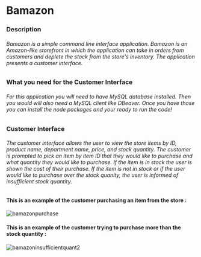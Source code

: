 # Bamazon

### Description
###### Bamazon is a simple command line interface application.  Bamazon is an Amazon-like storefront in which the application can take in orders from customers and deplete the stock from the store's inventory. The application presents a customer interface.

### What you need for the Customer Interface
###### For this application you will need to have MySQL database installed. Then you would will also need a MySQL client like DBeaver. Once you have those you can install the node packages and your ready to run the code!

### Customer Interface
###### The customer interface allows the user to view the store items by ID, product name, department name, price, and stock quantity. The customer is prompted to pick an item by item ID that they would like to purchase and what quantity they would like to purchase. If the item is in stock the user is shown the cost of their purchase. If the item is not in stock or if the user would like to purchase over the stock quanity, the user is informed of insufficient stock quantity.


#### This is an example of the customer purchasing an item from the store :
![bamazonpurchase](https://user-images.githubusercontent.com/47366649/55293906-941d7080-53c9-11e9-9f7b-641eae63d15b.gif)



#### This is an example of the customer trying to purchase more than the stock quantity :
![bamazoninsufficientquant2](https://user-images.githubusercontent.com/47366649/55445423-4c454780-5589-11e9-8fba-f5d523cefd56.gif)